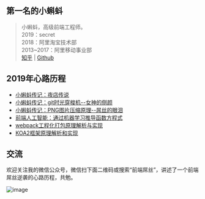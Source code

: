 ## 第一名的小蝌蚪

> 小蝌蚪，高级前端工程师。   <br/>
> 2019：secret<br/>
> 2018：阿里淘宝技术部<br/>
> 2013~2017：阿里移动事业部<br/>
> [知乎](https://www.zhihu.com/people/ai-rui-kun-95/) | [Github](https://github.com/airuikun)

## 2019年心路历程

- [小蝌蚪传记：夜店传说](https://github.com/airuikun/blog/issues/6)
- [小蝌蚪传记：git时光穿梭机--女神的侧颜](https://github.com/airuikun/blog/issues/5)
- [小蝌蚪传记：PNG图片压缩原理--屌丝的眼泪](https://github.com/airuikun/blog/issues/1)
- [前端人工智能：通过机器学习推导函数方程式](https://github.com/airuikun/blog/issues/3)
- [webpack工程化打包原理解析与实现](https://github.com/airuikun/blog/issues/4)
- [KOA2框架原理解析和实现](https://github.com/airuikun/blog/issues/2)


## 交流

欢迎关注我的微信公众号，微信扫下面二维码或搜索“前端屌丝”，讲述了一个前端屌丝逆袭的心路历程，共勉。

![image](https://github.com/airuikun/blog/raw/master/images/weekly/diaosierweima.jpg)
